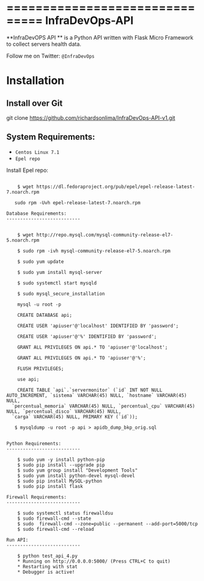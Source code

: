===============================
InfraDevOps-API
===============================

**InfraDevOPS API ** is a Python API written with Flask Micro Framework to collect servers health data.

Follow me on Twitter: `@InfraDevOps`

Installation
============

Install over Git
---------------------------

git clone https://github.com/richardsonlima/InfraDevOps-API-v1.git 


System Requirements:
---------------------------
- ``Centos Linux 7.1`` 
- ``Epel repo`` 

Install Epel repo:
````````

    $ wget https://dl.fedoraproject.org/pub/epel/epel-release-latest-7.noarch.rpm
   
   sudo rpm -Uvh epel-release-latest-7.noarch.rpm
   
Database Requirements:
---------------------------


    $ wget http://repo.mysql.com/mysql-community-release-el7-5.noarch.rpm
   
    $ sudo rpm -ivh mysql-community-release-el7-5.noarch.rpm
   
    $ sudo yum update
   
    $ sudo yum install mysql-server
   
    $ sudo systemctl start mysqld
   
    $ sudo mysql_secure_installation
  
    mysql -u root -p
    
    CREATE DATABASE api;
    
    CREATE USER 'apiuser'@'localhost' IDENTIFIED BY 'password';
    
    CREATE USER 'apiuser'@'%' IDENTIFIED BY 'password';
    
    GRANT ALL PRIVILEGES ON api.* TO 'apiuser'@'localhost';
  
    GRANT ALL PRIVILEGES ON api.* TO 'apiuser'@'%';
  
    FLUSH PRIVILEGES;
  
    use api;
    
    CREATE TABLE `api`.`servermonitor` (`id` INT NOT NULL AUTO_INCREMENT, `sistema` VARCHAR(45) NULL, `hostname` VARCHAR(45) NULL, 
  `percentual_memoria` VARCHAR(45) NULL, `percentual_cpu` VARCHAR(45) NULL, `percentual_disco` VARCHAR(45) NULL, 
  `carga` VARCHAR(45) NULL, PRIMARY KEY (`id`));
  
   $ mysqldump -u root -p api > apidb_dump_bkp_orig.sql


Python Requirements:
---------------------------

    $ sudo yum -y install python-pip
    $ sudo pip install --upgrade pip
    $ sudo yum group install "Development Tools"
    $ sudo yum install python-devel mysql-devel
    $ sudo pip install MySQL-python
    $ sudo pip install flask

Firewall Requirements:
---------------------------

    $ sudo systemctl status firewalldsu
    $ sudo firewall-cmd --state 
    $ sudo  firewall-cmd --zone=public --permanent --add-port=5000/tcp
    $ sudo firewall-cmd --reload

Run API:
---------------------------

    $ python test_api_4.py
    * Running on http://0.0.0.0:5000/ (Press CTRL+C to quit)
    * Restarting with stat
    * Debugger is active!
